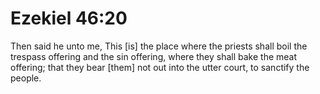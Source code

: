 # Ezekiel 46:20

Then said he unto me, This [is] the place where the priests shall boil the trespass offering and the sin offering, where they shall bake the meat offering; that they bear [them] not out into the utter court, to sanctify the people.
